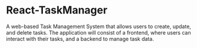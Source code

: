 # React-TaskManager
A web-based Task Management System that allows users to create, update, and delete tasks. The application will consist of a frontend, where users can interact with their tasks, and a backend to manage task data.
